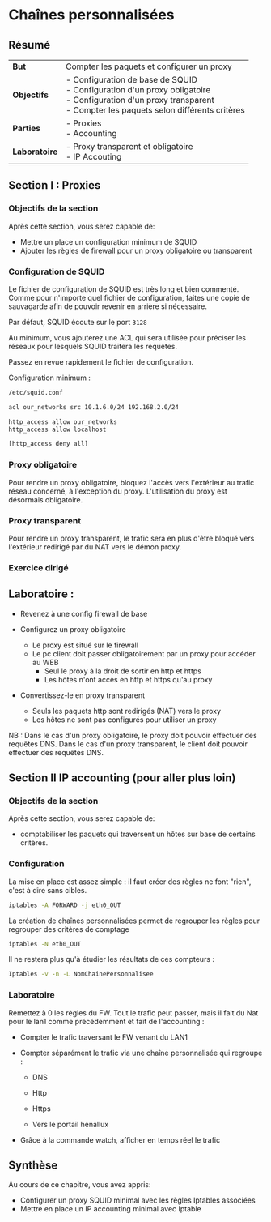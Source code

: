 # Chaînes personnalisées

## Résumé

|                 |                                                              |
| --------------- | ------------------------------------------------------------ |
| **But**         | Compter les paquets et configurer un proxy                   |
| **Objectifs**   | -  Configuration de base de SQUID <br />- Configuration d'un proxy obligatoire <br />- Configuration d'un proxy transparent<br />- Compter les paquets selon différents critères |
| **Parties**     | - Proxies<br />- Accounting<br />                            |
| **Laboratoire** | - Proxy transparent et obligatoire<br />- IP Accouting       |

## Section I : Proxies

### Objectifs de la section

Après cette section, vous serez capable de:

* Mettre un place un configuration minimum de SQUID
* Ajouter les règles de firewall pour un proxy obligatoire ou transparent

### Configuration de SQUID

Le fichier de configuration de SQUID est très long et bien commenté. Comme pour n'importe quel fichier de configuration, faites une copie de sauvagarde afin de pouvoir revenir en arrière si nécessaire.

Par défaut, SQUID écoute sur le port `3128`

Au minimum, vous  ajouterez une ACL qui sera utilisée pour préciser les réseaux pour lesquels SQUID traitera les requêtes.

Passez en revue rapidement le fichier de configuration.

Configuration minimum :

```bash
/etc/squid.conf

acl our_networks src 10.1.6.0/24 192.168.2.0/24

http_access allow our_networks
http_access allow localhost

[http_access deny all]
```

### Proxy obligatoire

Pour rendre un proxy obligatoire, bloquez l'accès vers l'extérieur au trafic réseau concerné, à l'exception du proxy. L'utilisation du proxy est désormais obligatoire.

### Proxy transparent

Pour rendre un proxy transparent, le trafic sera en plus d'être bloqué vers l'extérieur redirigé par du NAT vers le démon proxy.

### Exercice dirigé



## Laboratoire :  

* Revenez à une config firewall de base

* Configurez un proxy obligatoire

  * Le proxy est situé sur le firewall
  * Le pc client doit passer obligatoirement par un proxy pour accéder au WEB
    * Seul le proxy à la droit de sortir en http et https
    * Les hôtes n'ont accès en http et https qu'au proxy

* Convertissez-le en proxy transparent

  * Seuls les paquets http sont redirigés (NAT) vers le proxy
  * Les hôtes ne sont pas configurés pour utiliser un proxy

NB : Dans le cas d'un proxy obligatoire, le proxy doit pouvoir effectuer des requêtes DNS. Dans le cas d'un proxy transparent, le client doit pouvoir effectuer des requêtes DNS.

## Section II IP accounting (pour aller plus loin)

### Objectifs de la section

Après cette section, vous serez capable de:

* comptabiliser les paquets qui traversent un hôtes sur base de certains critères.

### Configuration

La mise en place est assez simple : il faut créer des règles ne font "rien", c'est à dire sans cibles.

```bash
iptables -A FORWARD -j eth0_OUT
```

La création de chaînes personnalisées permet de regrouper les règles pour regrouper des critères de comptage

```bash
iptables -N eth0_OUT
```

Il ne restera plus qu'à étudier les résultats de ces compteurs :

```bash
Iptables -v -n -L NomChainePersonnalisee
```

### Laboratoire

Remettez à 0 les règles du FW. Tout le trafic peut passer, mais il fait du Nat pour le lan1 comme précédemment et fait de l'accounting :

* Compter le trafic traversant le FW venant du LAN1

* Compter séparément le trafic via une chaîne personnalisée qui regroupe :

  * DNS

  - Http

  - Https

  - Vers le portail henallux

* Grâce à la commande watch, afficher en temps réel le trafic

## Synthèse

Au cours de ce chapitre, vous avez appris:

* Configurer un proxy SQUID minimal avec les règles Iptables associées
* Mettre en place un IP accounting minimal avec Iptable
